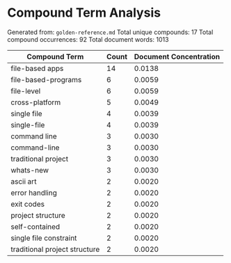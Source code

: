 # Compound Term Analysis

Generated from: `golden-reference.md`
Total unique compounds: 17
Total compound occurrences: 92
Total document words: 1013

| Compound Term | Count | Document Concentration |
|---------------|-------|------------------------|
| file-based apps | 14 | 0.0138 |
| file-based-programs | 6 | 0.0059 |
| file-level | 6 | 0.0059 |
| cross-platform | 5 | 0.0049 |
| single file | 4 | 0.0039 |
| single-file | 4 | 0.0039 |
| command line | 3 | 0.0030 |
| command-line | 3 | 0.0030 |
| traditional project | 3 | 0.0030 |
| whats-new | 3 | 0.0030 |
| ascii art | 2 | 0.0020 |
| error handling | 2 | 0.0020 |
| exit codes | 2 | 0.0020 |
| project structure | 2 | 0.0020 |
| self-contained | 2 | 0.0020 |
| single file constraint | 2 | 0.0020 |
| traditional project structure | 2 | 0.0020 |
